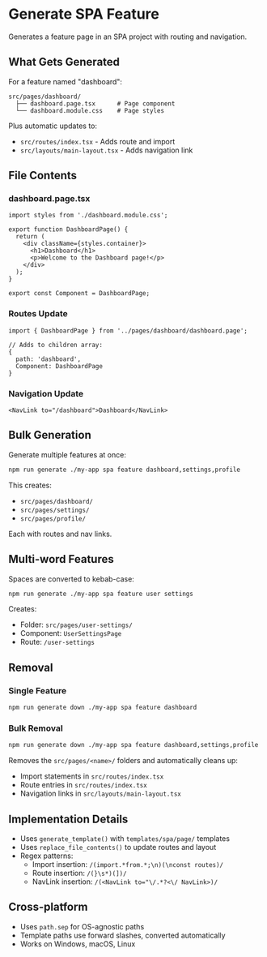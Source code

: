 # Generate SPA Feature

Generates a feature page in an SPA project with routing and navigation.

## What Gets Generated

For a feature named "dashboard":

```
src/pages/dashboard/
  ├── dashboard.page.tsx      # Page component
  └── dashboard.module.css    # Page styles
```

Plus automatic updates to:
- `src/routes/index.tsx` - Adds route and import
- `src/layouts/main-layout.tsx` - Adds navigation link

## File Contents

### dashboard.page.tsx
```tsx
import styles from './dashboard.module.css';

export function DashboardPage() {
  return (
    <div className={styles.container}>
      <h1>Dashboard</h1>
      <p>Welcome to the Dashboard page!</p>
    </div>
  );
}

export const Component = DashboardPage;
```

### Routes Update
```tsx
import { DashboardPage } from '../pages/dashboard/dashboard.page';

// Adds to children array:
{
  path: 'dashboard',
  Component: DashboardPage
}
```

### Navigation Update
```tsx
<NavLink to="/dashboard">Dashboard</NavLink>
```

## Bulk Generation

Generate multiple features at once:

```bash
npm run generate ./my-app spa feature dashboard,settings,profile
```

This creates:
- `src/pages/dashboard/`
- `src/pages/settings/`
- `src/pages/profile/`

Each with routes and nav links.

## Multi-word Features

Spaces are converted to kebab-case:

```bash
npm run generate ./my-app spa feature user settings
```

Creates:
- Folder: `src/pages/user-settings/`
- Component: `UserSettingsPage`
- Route: `/user-settings`

## Removal

### Single Feature
```bash
npm run generate down ./my-app spa feature dashboard
```

### Bulk Removal
```bash
npm run generate down ./my-app spa feature dashboard,settings,profile
```

Removes the `src/pages/<name>/` folders and automatically cleans up:
- Import statements in `src/routes/index.tsx`
- Route entries in `src/routes/index.tsx`
- Navigation links in `src/layouts/main-layout.tsx`

## Implementation Details

- Uses `generate_template()` with `templates/spa/page/` templates
- Uses `replace_file_contents()` to update routes and layout
- Regex patterns:
  - Import insertion: `/(import.*from.*;\n)(\nconst routes)/`
  - Route insertion: `/(}\s*)(])/`
  - NavLink insertion: `/(<NavLink to="\/.*?<\/ NavLink>)/`

## Cross-platform

- Uses `path.sep` for OS-agnostic paths
- Template paths use forward slashes, converted automatically
- Works on Windows, macOS, Linux
